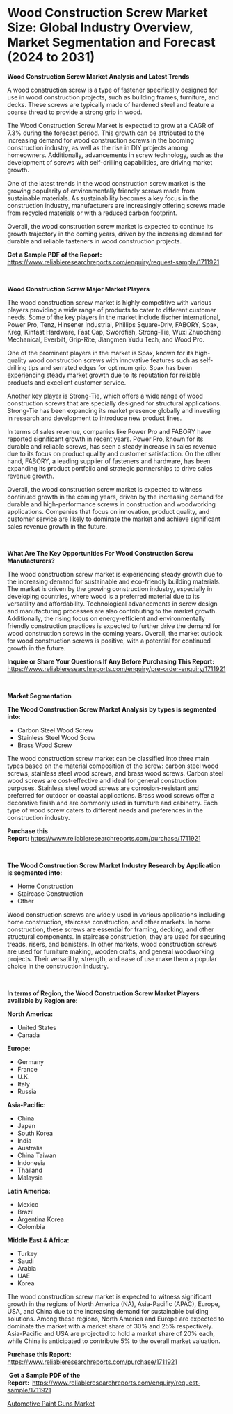 <p><h1>Wood Construction Screw Market Size: Global Industry Overview, Market Segmentation and Forecast (2024 to 2031)</h1></p><p><strong>Wood Construction Screw Market Analysis and Latest Trends</strong></p>
<p><p>A wood construction screw is a type of fastener specifically designed for use in wood construction projects, such as building frames, furniture, and decks. These screws are typically made of hardened steel and feature a coarse thread to provide a strong grip in wood.</p><p>The Wood Construction Screw Market is expected to grow at a CAGR of 7.3% during the forecast period. This growth can be attributed to the increasing demand for wood construction screws in the booming construction industry, as well as the rise in DIY projects among homeowners. Additionally, advancements in screw technology, such as the development of screws with self-drilling capabilities, are driving market growth.</p><p>One of the latest trends in the wood construction screw market is the growing popularity of environmentally friendly screws made from sustainable materials. As sustainability becomes a key focus in the construction industry, manufacturers are increasingly offering screws made from recycled materials or with a reduced carbon footprint.</p><p>Overall, the wood construction screw market is expected to continue its growth trajectory in the coming years, driven by the increasing demand for durable and reliable fasteners in wood construction projects.</p></p>
<p><strong>Get a Sample PDF of the Report:&nbsp;</strong> <a href="https://www.reliableresearchreports.com/enquiry/request-sample/1711921">https://www.reliableresearchreports.com/enquiry/request-sample/1711921</a></p>
<p>&nbsp;</p>
<p><strong>Wood Construction Screw Major Market Players</strong></p>
<p><p>The wood construction screw market is highly competitive with various players providing a wide range of products to cater to different customer needs. Some of the key players in the market include fischer international, Power Pro, Tenz, Hinsener Industrial, Phillips Square-Driv, FABORY, Spax, Kreg, Kinfast Hardware, Fast Cap, Swordfish, Strong-Tie, Wuxi Zhuocheng Mechanical, Everbilt, Grip-Rite, Jiangmen Yudu Tech, and Wood Pro.</p><p>One of the prominent players in the market is Spax, known for its high-quality wood construction screws with innovative features such as self-drilling tips and serrated edges for optimum grip. Spax has been experiencing steady market growth due to its reputation for reliable products and excellent customer service.</p><p>Another key player is Strong-Tie, which offers a wide range of wood construction screws that are specially designed for structural applications. Strong-Tie has been expanding its market presence globally and investing in research and development to introduce new product lines.</p><p>In terms of sales revenue, companies like Power Pro and FABORY have reported significant growth in recent years. Power Pro, known for its durable and reliable screws, has seen a steady increase in sales revenue due to its focus on product quality and customer satisfaction. On the other hand, FABORY, a leading supplier of fasteners and hardware, has been expanding its product portfolio and strategic partnerships to drive sales revenue growth.</p><p>Overall, the wood construction screw market is expected to witness continued growth in the coming years, driven by the increasing demand for durable and high-performance screws in construction and woodworking applications. Companies that focus on innovation, product quality, and customer service are likely to dominate the market and achieve significant sales revenue growth in the future.</p></p>
<p>&nbsp;</p>
<p><strong>What Are The Key Opportunities For Wood Construction Screw Manufacturers?</strong></p>
<p><p>The wood construction screw market is experiencing steady growth due to the increasing demand for sustainable and eco-friendly building materials. The market is driven by the growing construction industry, especially in developing countries, where wood is a preferred material due to its versatility and affordability. Technological advancements in screw design and manufacturing processes are also contributing to the market growth. Additionally, the rising focus on energy-efficient and environmentally friendly construction practices is expected to further drive the demand for wood construction screws in the coming years. Overall, the market outlook for wood construction screws is positive, with a potential for continued growth in the future.</p></p>
<p><strong>Inquire or Share Your Questions If Any Before Purchasing This Report:</strong> <a href="https://www.reliableresearchreports.com/enquiry/pre-order-enquiry/1711921">https://www.reliableresearchreports.com/enquiry/pre-order-enquiry/1711921</a></p>
<p>&nbsp;</p>
<p><strong>Market Segmentation</strong></p>
<p><strong>The Wood Construction Screw Market Analysis by types is segmented into:</strong></p>
<p><ul><li>Carbon Steel Wood Screw</li><li>Stainless Steel Wood Scew</li><li>Brass Wood Screw</li></ul></p>
<p><p>The wood construction screw market can be classified into three main types based on the material composition of the screw: carbon steel wood screws, stainless steel wood screws, and brass wood screws. Carbon steel wood screws are cost-effective and ideal for general construction purposes. Stainless steel wood screws are corrosion-resistant and preferred for outdoor or coastal applications. Brass wood screws offer a decorative finish and are commonly used in furniture and cabinetry. Each type of wood screw caters to different needs and preferences in the construction industry.</p></p>
<p><strong>Purchase this Report:&nbsp;</strong><a href="https://www.reliableresearchreports.com/purchase/1711921">https://www.reliableresearchreports.com/purchase/1711921</a></p>
<p>&nbsp;</p>
<p><strong>The Wood Construction Screw Market Industry Research by Application is segmented into:</strong></p>
<p><ul><li>Home Construction</li><li>Staircase Construction</li><li>Other</li></ul></p>
<p><p>Wood construction screws are widely used in various applications including home construction, staircase construction, and other markets. In home construction, these screws are essential for framing, decking, and other structural components. In staircase construction, they are used for securing treads, risers, and banisters. In other markets, wood construction screws are used for furniture making, wooden crafts, and general woodworking projects. Their versatility, strength, and ease of use make them a popular choice in the construction industry.</p></p>
<p>&nbsp;</p>
<p><strong>In terms of Region, the Wood Construction Screw Market Players available by Region are:</strong></p>
<p>
    <p> <strong> North America: </strong>
        <ul>
            <li>United States</li>
            <li>Canada</li>
        </ul>
        </p> 
    <p> <strong> Europe: </strong>
        <ul>
            <li>Germany</li>
            <li>France</li>
            <li>U.K.</li>
            <li>Italy</li>
            <li>Russia</li>
        </ul>
        </p> 
    <p> <strong> Asia-Pacific: </strong>
        <ul>
            <li>China</li>
            <li>Japan</li>
            <li>South Korea</li>
            <li>India</li>
            <li>Australia</li>
            <li>China Taiwan</li>
            <li>Indonesia</li>
            <li>Thailand</li>
            <li>Malaysia</li>
        </ul>
        </p> 
    <p> <strong> Latin America: </strong>
        <ul>
            <li>Mexico</li>
            <li>Brazil</li>
            <li>Argentina Korea</li>
            <li>Colombia</li>
        </ul>
        </p> 
    <p> <strong> Middle East & Africa: </strong>
        <ul>
            <li>Turkey</li>
            <li>Saudi</li>
            <li>Arabia</li>
            <li>UAE</li>
            <li>Korea</li>
        </ul>
    </p>
    </p>
<p><p>The wood construction screw market is expected to witness significant growth in the regions of North America (NA), Asia-Pacific (APAC), Europe, USA, and China due to the increasing demand for sustainable building solutions. Among these regions, North America and Europe are expected to dominate the market with a market share of 30% and 25% respectively. Asia-Pacific and USA are projected to hold a market share of 20% each, while China is anticipated to contribute 5% to the overall market valuation.</p></p>
<p><strong>Purchase this Report: </strong><a href="https://www.reliableresearchreports.com/purchase/1711921">https://www.reliableresearchreports.com/purchase/1711921</a></p>
<p>&nbsp;<strong>Get a Sample PDF of the Report:&nbsp;&nbsp;</strong><a href="https://www.reliableresearchreports.com/enquiry/request-sample/1711921">https://www.reliableresearchreports.com/enquiry/request-sample/1711921</a></p>
<p><strong></strong></p>
<p><p><a href="https://github.com/markusgodoy/Market-Research-Report-List-2/blob/main/automotive-paint-guns-market.md">Automotive Paint Guns Market</a></p></p>